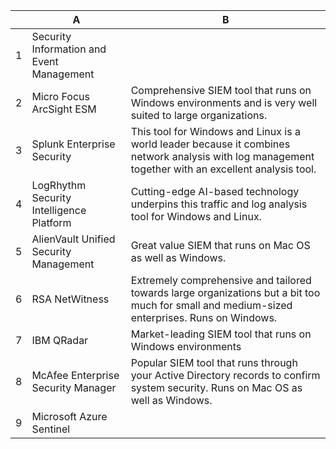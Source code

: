 |    | A                                         | B                                                                                                                                                     |
|----|-------------------------------------------|-------------------------------------------------------------------------------------------------------------------------------------------------------|
| 1  | Security Information and Event Management |                                                                                                                                                       |
| 2  | Micro Focus ArcSight ESM                  | Comprehensive SIEM tool that runs on Windows environments and is very well suited to large organizations.                                            |
| 3  | Splunk Enterprise Security                | This tool for Windows and Linux is a world leader because it combines network analysis with log management together with an excellent analysis tool. |
| 4  | LogRhythm Security Intelligence Platform  | Cutting-edge AI-based technology underpins this traffic and log analysis tool for Windows and Linux.                                               |
| 5  | AlienVault Unified Security Management    | Great value SIEM that runs on Mac OS as well as Windows.                                                                                             |
| 6  | RSA NetWitness                            | Extremely comprehensive and tailored towards large organizations but a bit too much for small and medium-sized enterprises. Runs on Windows.       |
| 7  | IBM QRadar                                | Market-leading SIEM tool that runs on Windows environments                                                                                           |
| 8  | McAfee Enterprise Security Manager        | Popular SIEM tool that runs through your Active Directory records to confirm system security. Runs on Mac OS as well as Windows.                    |
| 9  | Microsoft Azure Sentinel                  |                                                                                                                                                       |
